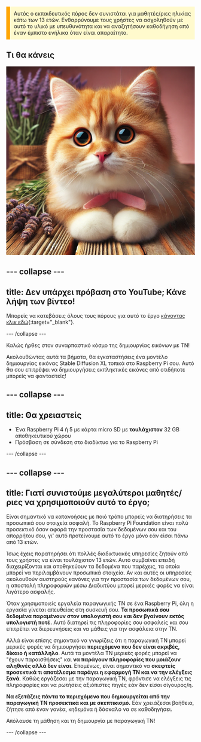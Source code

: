 <p style='border-left: solid; border-width:10px; border-color: #FFA500; background-color: #FFFACD; padding: 10px;'>
Αυτός ο εκπαιδευτικός πόρος δεν συνιστάται για μαθητές/ριες ηλικίας κάτω των 13 ετών. Ενθαρρύνουμε τους χρήστες να ασχοληθούν με αυτό το υλικό με υπευθυνότητα και να αναζητήσουν καθοδήγηση από έναν έμπιστο ενήλικα όταν είναι απαραίτητο.
</p>

## Τι θα κάνεις

![Η εικόνα δείχνει ένα κοντινό πλάνο ενός χνουδωτού πορτοκαλί και λευκού μικρού γατιού με μεγάλα, εκφραστικά μάτια και ροζ μύτη. Το γατάκι στηρίζεται σε μια ξύλινη επιφάνεια με τα πόδια του κρυμμένα από κάτω, φορώντας ένα ροζ φιόγκο στο λαιμό του. Πίσω από το γατάκι, υπάρχει ένα χωριάτικο μάτσο από κλωνάρια λεβάντας τυλιγμένα σε λινάτσα, που συνθέτει ένα απαλό, φυσικό φόντο στη σκηνή. Ο φωτισμός είναι ζεστός, ενισχύει την απαλή γούνα του γατιού και δημιουργεί μια ζεστή, γαλήνια ατμόσφαιρα.](images/cat.jpg)

--- collapse ---
---
title: Δεν υπάρχει πρόβαση στο YouTube; Κάνε λήψη των βίντεο!
---

Μπορείς να κατεβάσεις όλους τους πόρους για αυτό το έργο [κάνοντας κλικ εδώ](https://rpf.io/p/el-GR/ai-images-on-pi-go){:target="_blank"}.

--- /collapse ---

Καλώς ήρθες στον συναρπαστικό κόσμο της δημιουργίας εικόνων με ΤΝ!

Ακολουθώντας αυτά τα βήματα, θα εγκαταστήσεις ένα μοντέλο δημιουργίας εικόνας Stable Diffusion XL τοπικά στο Raspberry Pi σου. Αυτό θα σου επιτρέψει να δημιουργήσεις εκπληκτικές εικόνες από οτιδήποτε μπορείς να φανταστείς!

--- collapse ---
---
title: Θα χρειαστείς
---

- Ένα Raspberry Pi 4 ή 5 με κάρτα micro SD με **τουλάχιστον** 32 GB αποθηκευτικού χώρου
- Πρόσβαση σε σύνδεση στο διαδίκτυο για το Raspberry Pi

--- /collapse ---

--- collapse ---
---
title: Γιατί συνιστούμε μεγαλύτεροι μαθητές/ριες να χρησιμοποιούν αυτό το έργο;
---

Είναι σημαντικό να κατανοήσεις με ποιό τρόπο μπορείς να διατηρήσεις τα προσωπικά σου στοιχεία ασφαλή. Το Raspberry Pi Foundation είναι πολύ προσεκτικό όσον αφορά την προστασία των δεδομένων σου και του απορρήτου σου, γι' αυτό προτείνουμε αυτό το έργο μόνο εάν είσαι πάνω από 13 ετών.

Ίσως έχεις παρατηρήσει ότι πολλές διαδικτυακές υπηρεσίες ζητούν από τους χρήστες να είναι τουλάχιστον 13 ετών. Αυτό συμβαίνει επειδή διαχειρίζονται και αποθηκεύουν τα δεδομένα που παρέχεις, τα οποία μπορεί να περιλαμβάνουν προσωπικά στοιχεία. Αν και αυτές οι υπηρεσίες ακολουθούν αυστηρούς κανόνες για την προστασία των δεδομένων σου, η αποστολή πληροφοριών μέσω Διαδικτύου μπορεί μερικές φορές να είναι λιγότερο ασφαλής.

Όταν χρησιμοποιείς εργαλεία παραγωγικής ΤΝ σε ένα Raspberry Pi, όλη η εργασία γίνεται απευθείας στη συσκευή σου. **Τα προσωπικά σου δεδομένα παραμένουν στον υπολογιστή σου και δεν βγαίνουν εκτός υπολογιστή ποτέ.** Αυτό διατηρεί τις πληροφορίες σου ασφαλείς και σου επιτρέπει να διερευνήσεις και να μάθεις για την ασφάλεια στην TN.

Αλλά είναι επίσης σημαντικό να γνωρίζεις ότι η παραγωγική ΤΝ μπορεί μερικές φορές να δημιουργήσει **περιεχόμενο που δεν είναι ακριβές, δίκαιο ή κατάλληλο**. Αυτά τα μοντέλα ΤΝ μερικές φορές μπορεί να "έχουν παραισθήσεις" και **να παράγουν πληροφορίες που μοιάζουν αληθινές αλλά δεν είναι**. Επομένως, είναι σημαντικό να **σκεφτείς προσεκτικά τι αποτέλεσμα παράγει η εφαρμογή ΤΝ και να την ελέγξεις ξανά**. Καθώς εργάζεσαι με την παραγωγική ΤΝ, φρόντισε να ελέγξεις τις πληροφορίες και να ρωτήσεις αξιόπιστες πηγές εάν δεν είσαι σίγουρος/η.

**Να εξετάζεις πάντα το περιεχόμενο που δημιουργείται από την παραγωγική ΤΝ προσεκτικά και με σκεπτικισμό.** Εάν χρειάζεσαι βοήθεια, ζήτησε από έναν γονέα, κηδεμόνα ή δάσκαλο να σε καθοδηγήσει.

Απόλαυσε τη μάθηση και τη δημιουργία με παραγωγική ΤΝ!

--- /collapse ---
